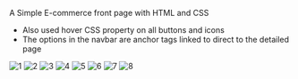 A Simple E-commerce front page with HTML and CSS
* Also used hover CSS property on all buttons and icons
* The options in the navbar are anchor tags linked to direct to the detailed page

![1](https://github.com/user-attachments/assets/f2d8b512-a0ba-4cf9-8489-9a3a6b29b257)
![2](https://github.com/user-attachments/assets/e4d4ba15-3acc-426e-9c5f-873be8e31ac6)
![3](https://github.com/user-attachments/assets/3c4548b6-4bb3-4ccd-8629-f997d5aac6cb)
![4](https://github.com/user-attachments/assets/85635530-b6d7-41a9-82eb-f8063ed505d9)
![5](https://github.com/user-attachments/assets/d89641d4-83b7-495a-a7c2-4db663f51b9c)
![6](https://github.com/user-attachments/assets/6d1aca61-fc8c-4ff6-842f-6890973baa54)
![7](https://github.com/user-attachments/assets/56836ef5-bfe4-46f5-b127-6d3d0872d934)
![8](https://github.com/user-attachments/assets/12ccfefd-ba6b-4aad-b6d6-3ff862397215)
